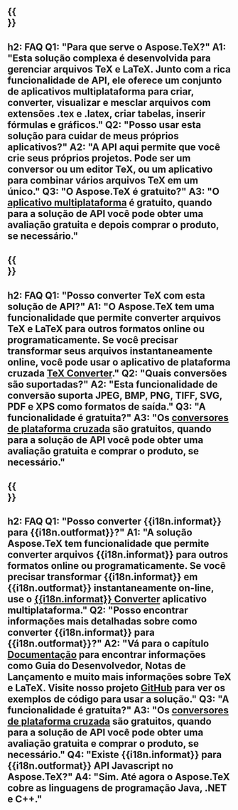 ﻿---
translation: true
deploy: false
---

{{<section faq>}}
---
h2: FAQ
Q1: "Para que serve o Aspose.TeX?"
A1: "Esta solução complexa é desenvolvida para gerenciar arquivos TeX e LaTeX. Junto com a rica funcionalidade de API, ele oferece um conjunto de aplicativos multiplataforma para criar, converter, visualizar e mesclar arquivos com extensões .tex e .latex, criar tabelas, inserir fórmulas e gráficos."
Q2: "Posso usar esta solução para cuidar de meus próprios aplicativos?"
A2: "A API aqui permite que você crie seus próprios projetos. Pode ser um conversor ou um editor TeX, ou um aplicativo para combinar vários arquivos TeX em um único."
Q3: "O Aspose.TeX é gratuito?"
A3: "O [aplicativo multiplataforma](https://products.aspose.app/tex/applications) é gratuito, quando para a solução de API você pode obter uma avaliação gratuita e depois comprar o produto, se necessário."
---

{{<section faq-converter>}}
---
h2: FAQ
Q1: "Posso converter TeX com esta solução de API?"
A1: "O Aspose.TeX tem uma funcionalidade que permite converter arquivos TeX e LaTeX para outros formatos online ou programaticamente. Se você precisar transformar seus arquivos instantaneamente online, você pode usar o aplicativo de plataforma cruzada [TeX Converter](https://products.aspose.app/tex/conversion/)."
Q2: "Quais conversões são suportadas?"
A2: "Esta funcionalidade de conversão suporta JPEG, BMP, PNG, TIFF, SVG, PDF e XPS como formatos de saída."
Q3: "A funcionalidade é gratuita?"
A3: "Os [conversores de plataforma cruzada](https://products.aspose.app/tex/conversion) são gratuitos, quando para a solução de API você pode obter uma avaliação gratuita e comprar o produto, se necessário."
---

{{<section faq-converter-child>}}
---
h2: FAQ
Q1: "Posso converter {{i18n.informat}} para {{i18n.outformat}}?"
A1: "A solução Aspose.TeX tem funcionalidade que permite converter arquivos {{i18n.informat}} para outros formatos online ou programaticamente. Se você precisar transformar {{i18n.informat}} em {{i18n.outformat}} instantaneamente on-line, use o [{{i18n.informat}} Converter](https://products.aspose.app/tex/conversão/{{i18n.informatlower}}) aplicativo multiplataforma."
Q2: "Posso encontrar informações mais detalhadas sobre como converter {{i18n.informat}} para {{i18n.outformat}}?"
A2: "Vá para o capítulo [Documentação](https://docs.aspose.com/tex/) para encontrar informações como Guia do Desenvolvedor, Notas de Lançamento e muito mais informações sobre TeX e LaTeX. Visite nosso projeto [GitHub](https://github.com/aspose-tex) para ver os exemplos de código para usar a solução."
Q3: "A funcionalidade é gratuita?"
A3: "Os [conversores de plataforma cruzada](https://products.aspose.app/tex/conversion) são gratuitos, quando para a solução de API você pode obter uma avaliação gratuita e comprar o produto, se necessário."
Q4: "Existe {{i18n.informat}} para {{i18n.outformat}} API Javascript no Aspose.TeX?"
A4: "Sim. Até agora o Aspose.TeX cobre as linguagens de programação Java, .NET e C++."
---

